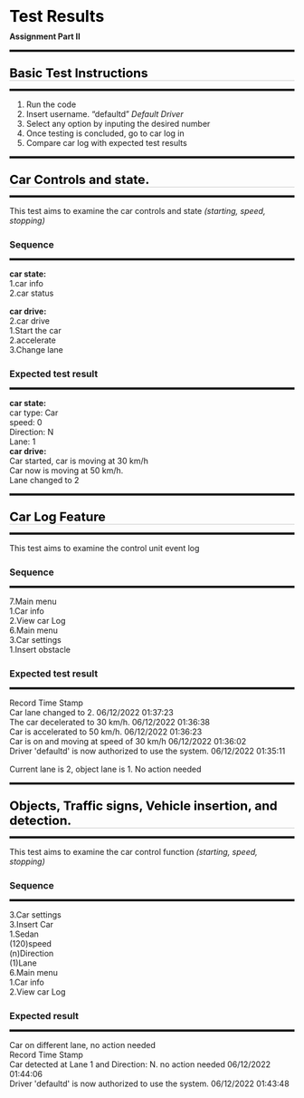 <style type="text/css">.rendered-markdown{font-size:14px} .rendered-markdown>*:first-child{margin-top:0!important} .rendered-markdown>*:last-child{margin-bottom:0!important} .rendered-markdown a{text-decoration:underline;color:#b75246} .rendered-markdown a:hover{color:#f36050} .rendered-markdown h1, .rendered-markdown h2, .rendered-markdown h3, .rendered-markdown h4, .rendered-markdown h5, .rendered-markdown h6{margin:24px 0 10px;padding:0;font-weight:bold;-webkit-font-smoothing:antialiased;cursor:text;position:relative} .rendered-markdown h1 tt, .rendered-markdown h1 code, .rendered-markdown h2 tt, .rendered-markdown h2 code, .rendered-markdown h3 tt, .rendered-markdown h3 code, .rendered-markdown h4 tt, .rendered-markdown h4 code, .rendered-markdown h5 tt, .rendered-markdown h5 code, .rendered-markdown h6 tt, .rendered-markdown h6 code{font-size:inherit} .rendered-markdown h1{font-size:28px;color:#000} .rendered-markdown h2{font-size:22px;border-bottom:1px solid #ccc;color:#000} .rendered-markdown h3{font-size:18px} .rendered-markdown h4{font-size:16px} .rendered-markdown h5{font-size:14px} .rendered-markdown h6{color:#777;font-size:14px} .rendered-markdown p, .rendered-markdown blockquote, .rendered-markdown ul, .rendered-markdown ol, .rendered-markdown dl, .rendered-markdown table, .rendered-markdown pre{margin:15px 0} .rendered-markdown hr{border:0 none;color:#ccc;height:4px;padding:0} .rendered-markdown>h2:first-child, .rendered-markdown>h1:first-child, .rendered-markdown>h1:first-child+h2, .rendered-markdown>h3:first-child, .rendered-markdown>h4:first-child, .rendered-markdown>h5:first-child, .rendered-markdown>h6:first-child{margin-top:0;padding-top:0} .rendered-markdown a:first-child h1, .rendered-markdown a:first-child h2, .rendered-markdown a:first-child h3, .rendered-markdown a:first-child h4, .rendered-markdown a:first-child h5, .rendered-markdown a:first-child h6{margin-top:0;padding-top:0} .rendered-markdown h1+p, .rendered-markdown h2+p, .rendered-markdown h3+p, .rendered-markdown h4+p, .rendered-markdown h5+p, .rendered-markdown h6+p{margin-top:0} .rendered-markdown ul, .rendered-markdown ol{padding-left:30px} .rendered-markdown ul li>:first-child, .rendered-markdown ul li ul:first-of-type, .rendered-markdown ol li>:first-child, .rendered-markdown ol li ul:first-of-type{margin-top:0} .rendered-markdown ul ul, .rendered-markdown ul ol, .rendered-markdown ol ol, .rendered-markdown ol ul{margin-bottom:0} .rendered-markdown dl{padding:0} .rendered-markdown dl dt{font-size:14px;font-weight:bold;font-style:italic;padding:0;margin:15px 0 5px} .rendered-markdown dl dt:first-child{padding:0} .rendered-markdown dl dt>:first-child{margin-top:0} .rendered-markdown dl dt>:last-child{margin-bottom:0} .rendered-markdown dl dd{margin:0 0 15px;padding:0 15px} .rendered-markdown dl dd>:first-child{margin-top:0} .rendered-markdown dl dd>:last-child{margin-bottom:0} .rendered-markdown blockquote{border-left:4px solid #DDD;padding:0 15px;color:#777} .rendered-markdown blockquote>:first-child{margin-top:0} .rendered-markdown blockquote>:last-child{margin-bottom:0} .rendered-markdown table th{font-weight:bold} .rendered-markdown table th, .rendered-markdown table td{border:1px solid #ccc;padding:6px 13px} .rendered-markdown table tr{border-top:1px solid #ccc;background-color:#fff} .rendered-markdown table tr:nth-child(2n){background-color:#f8f8f8} .rendered-markdown img{max-width:100%;-moz-box-sizing:border-box;box-sizing:border-box} .rendered-markdown code, .rendered-markdown tt{margin:0 2px;padding:0 5px;border:1px solid #eaeaea;background-color:#f8f8f8;border-radius:3px} .rendered-markdown code{white-space:nowrap} .rendered-markdown pre>code{margin:0;padding:0;white-space:pre;border:0;background:transparent} .rendered-markdown .highlight pre, .rendered-markdown pre{background-color:#f8f8f8;border:1px solid #ccc;font-size:13px;line-height:19px;overflow:auto;padding:6px 10px;border-radius:3px} .rendered-markdown pre code, .rendered-markdown pre tt{margin:0;padding:0;background-color:transparent;border:0}</style>
<div class="rendered-markdown"><h1>Test Results</h1>
<p><strong>Assignment Part II</strong></p>
<hr />
<h2>Basic Test Instructions</h2>
<hr />
<ol>
<li>Run the code</li>
<li>Insert username. &ldquo;defaultd&rdquo; <em>Default Driver</em></li>
<li>Select any option by inputing the desired number</li>
<li>Once testing is concluded, go to car log in</li>
<li>Compare car log with expected test results</li>
</ol>
<hr />
<h2>Car Controls and state.</h2>
<hr />
<p>This test aims to examine the car controls and state <em>(starting, speed, stopping)</em></p>
<h4>Sequence</h4>
<hr />
<p><strong>car state:</strong>
<br  />1.car info
<br  />2.car status</p>
<p><strong>car drive:</strong>
<br  />2.car drive
<br  />1.Start the car
<br  />2.accelerate
<br  />3.Change lane</p>
<h4>Expected test result</h4>
<hr />
<p><strong>car state:</strong>
<br  />car type: Car
<br  />speed: 0
<br  />Direction: N
<br  />Lane: 1
<br  /><strong>car drive:</strong>
<br  />Car started, car is moving at 30 km/h
<br  />Car now is moving at 50 km/h.
<br  />Lane changed to 2</p>
<hr />
<h2>Car Log Feature</h2>
<hr />
<p>This test aims to examine the control unit event log</p>
<h4>Sequence</h4>
<hr />
<p>7.Main menu
<br  />1.Car info
<br  />2.View car Log
<br  />6.Main menu
<br  />3.Car settings
<br  />1.Insert obstacle</p>
<h4>Expected test result</h4>
<hr />
<p>Record                                                                               Time Stamp
<br  />Car lane changed to  2.                                                              06/12/2022 01:37:23
<br  />The car decelerated to 30 km/h.                                                      06/12/2022 01:36:38
<br  />Car is accelerated to 50 km/h.                                                       06/12/2022 01:36:23
<br  />Car is on and moving at speed of 30 km/h                                             06/12/2022 01:36:02
<br  />Driver 'defaultd' is now authorized to use the system.                               06/12/2022 01:35:11</p>
<p>Current lane is 2, object lane is 1. No action needed</p>
<hr />
<h2>Objects, Traffic signs, Vehicle insertion, and detection.</h2>
<hr />
<p>This test aims to examine the car control function <em>(starting, speed, stopping)</em></p>
<h4>Sequence</h4>
<hr />
<p>3.Car settings
<br  />3.Insert Car
<br  />1.Sedan
<br  />(120)speed
<br  />(n)Direction
<br  />(1)Lane
<br  />6.Main menu
<br  />1.Car info
<br  />2.View car Log</p>
<h4>Expected result</h4>
<hr />
<p>Car on different lane, no action needed
<br  />Record                                                                               Time Stamp
<br  />Car detected at Lane 1 and Direction: N. no action needed                            06/12/2022 01:44:06
<br  />Driver 'defaultd' is now authorized to use the system.                               06/12/2022 01:43:48</p>
</div>